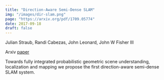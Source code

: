 ```yaml
---
title: "Direction-Aware Semi-Dense SLAM"
img: "/images/dir-slam.png"
page: "https://arxiv.org/pdf/1709.05774"
date: 2017-09-18
draft: false
---
```

Julian Straub, Randi Cabezas, John Leonard, John W Fisher III

Arxiv
[paper](https://arxiv.org/pdf/1709.05774)

Towards fully integrated probabilistic geometric scene understanding, localization and mapping we propose the first direction-aware semi-dense SLAM system. 

